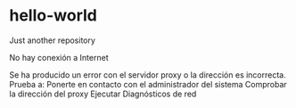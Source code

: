 # hello-world
Just another repository

No hay conexión a Internet

Se ha producido un error con el servidor proxy o la dirección es incorrecta.
Prueba a:
Ponerte en contacto con el administrador del sistema
Comprobar la dirección del proxy
Ejecutar Diagnósticos de red

